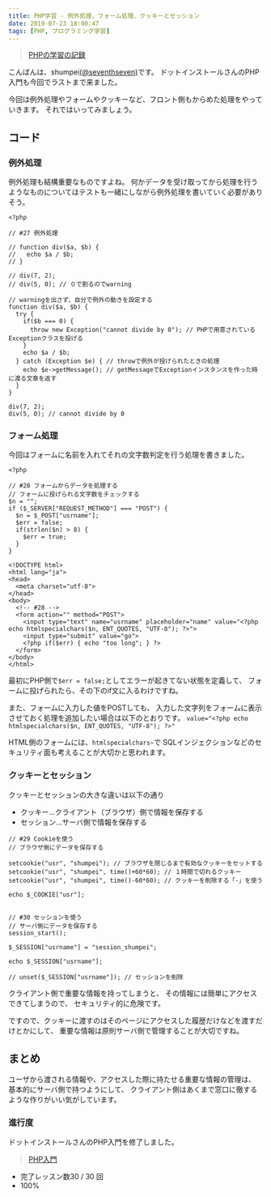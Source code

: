 ```yaml
---
title: PHP学習 - 例外処理、フォーム処理、クッキーとセッション
date: 2019-07-23 18:00:47
tags: [PHP, プログラミング学習]
---
```


> [PHPの学習の記録](/tags/PHP/)

こんばんは、shumpei[(@seventhseven)](https://twitter.com/seventhseven)です。
ドットインストールさんのPHP入門も今回でラストまで来ました。

今回は例外処理やフォームやクッキーなど、フロント側もからめた処理をやっていきます。
それではいってみましょう。


## コード

### 例外処理

例外処理も結構重要なものですよね。
何かデータを受け取ってから処理を行うようなものについてはテストも一緒にしながら例外処理を書いていく必要がありそう。


```
<?php

// #27 例外処理

// function div($a, $b) {
//   echo $a / $b;
// }

// div(7, 2);
// div(5, 0); // ０で割るのでwarning

// warningを出さず、自分で例外の動きを設定する
function div($a, $b) {
  try {
    if($b === 0) {
      throw new Exception("cannot divide by 0"); // PHPで用意されているExceptionクラスを投げる
    }
    echo $a / $b;
  } catch (Exception $e) { // throwで例外が投げられたときの処理
    echo $e->getMessage(); // getMessageでExceptionインスタンスを作った時に渡る文章を返す
  }
}

div(7, 2);
div(5, 0); // cannot divide by 0
```


### フォーム処理
今回はフォームに名前を入れてそれの文字数判定を行う処理を書きました。

```
<?php

// #28 フォームからデータを処理する
// フォームに投げられる文字数をチェックする
$n = "";
if ($_SERVER["REQUEST_METHOD"] === "POST") {
  $n = $_POST["usrname"];
  $err = false;
  if(strlen($n) > 8) {
    $err = true;
  }
}

<!DOCTYPE html>
<html lang="ja">
<head>
  <meta charset="utf-8">
</head>
<body>
  <!-- #28 -->
  <form action="" method="POST">
    <input type="text" name="usrname" placeholder="name" value="<?php echo htmlspecialchars($n, ENT_QUOTES, "UTF-8"); ?>">
    <input type="submit" value="go">
    <?php if($err) { echo "too long"; } ?>
  </form>
</body>
</html>
```

最初にPHP側で`$err = false;`としてエラーが起きてない状態を定義して、
フォームに投げられたら、その下のif文に入るわけですね。

また、フォームに入力した値をPOSTしても、
入力した文字列をフォームに表示させておく処理を追加したい場合は以下のとおりです。
`value="<?php echo htmlspecialchars($n, ENT_QUOTES, "UTF-8"); ?>"`

HTML側のフォームには、`htmlspecialchars~`で
SQLインジェクションなどのセキュリティ面も考えることが大切かと思われます。


### クッキーとセッション

クッキーとセッションの大きな違いは以下の通り

- クッキー…クライアント（ブラウザ）側で情報を保存する
- セッション…サーバ側で情報を保存する

```
// #29 Cookieを使う
// ブラウザ側にデータを保存する

setcookie("usr", "shumpei"); // ブラウザを閉じるまで有効なクッキーをセットする
setcookie("usr", "shumpei", time()+60*60); // １時間で切れるクッキー
setcookie("usr", "shumpei", time()-60*60); // クッキーを削除する「-」を使う

echo $_COOKIE["usr"];


// #30 セッションを使う
// サーバ側にデータを保存する
session_start();

$_SESSION["usrname"] = "session_shumpei";

echo $_SESSION["usrname"];

// unset($_SESSION["usrname"]); // セッションを削除
```

クライアント側で重要な情報を持ってしまうと、
その情報には簡単にアクセスできてしまうので、
セキュリティ的に危険です。

ですので、クッキーに渡すのはそのページにアクセスした履歴だけなどを渡すだけとかにして、
重要な情報は原則サーバ側で管理することが大切ですね。

## まとめ
ユーザから渡される情報や、アクセスした際に持たせる重要な情報の管理は、
基本的にサーバ側で持つようにして、
クライアント側はあくまで窓口に徹するような作りがいい気がしています。

### 進行度

ドットインストールさんのPHP入門を修了しました。

> [PHP入門](https://dotinstall.com/lessons/basic_php_v2)
  - 完了レッスン数30 / 30 回
  - 100%